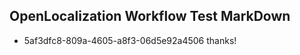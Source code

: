 ## OpenLocalization Workflow Test MarkDown
* 5af3dfc8-809a-4605-a8f3-06d5e92a4506 thanks!

<!--HONumber=Jul16_HO2-->


